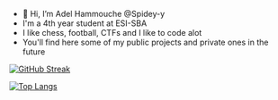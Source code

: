 - 👋 Hi, I’m Adel Hammouche @Spidey-y
- I'm a 4th year student at ESI-SBA
- I like chess, football, CTFs and I like to code alot 
- You'll find here some of my public projects and private ones in the future

[![GitHub Streak](https://streak-stats.demolab.com?user=Spidey-y&theme=radical&hide_border=true&border_radius=4.8&date_format=M%20j%5B%2C%20Y%5D)](https://git.io/streak-stats)

[![Top Langs](https://github-readme-stats.vercel.app/api/top-langs/?username=Spidey-y&layout=compact&theme=radical&hide_border=true&langs_count=7&card_width=450)](https://github.com/anuraghazra/github-readme-stats)

<!---
Spidey-y/Spidey-y is a ✨ special ✨ repository because its `README.md` (this file) appears on your GitHub profile.
You can click the Preview link to take a look at your changes.
--->
